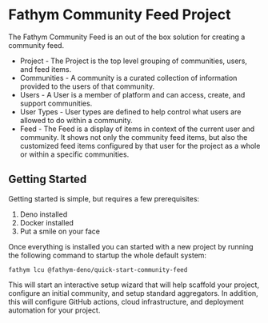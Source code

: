# Fathym Community Feed Project

The Fathym Community Feed is an out of the box solution for creating a community
feed.

- Project - The Project is the top level grouping of communities, users, and
  feed items.
- Communities - A community is a curated collection of information provided to
  the users of that community.
- Users - A User is a member of platform and can access, create, and support
  communities.
- User Types - User types are defined to help control what users are allowed to
  do within a community.
- Feed - The Feed is a display of items in context of the current user and
  community. It shows not only the community feed items, but also the customized
  feed items configured by that user for the project as a whole or within a
  specific communities.

## Getting Started

Getting started is simple, but requires a few prerequisites:

1. Deno installed
2. Docker installed
3. Put a smile on your face

Once everything is installed you can started with a new project by running the
following command to startup the whole default system:

```cli
fathym lcu @fathym-deno/quick-start-community-feed
```

This will start an interactive setup wizard that will help scaffold your
project, configure an initial community, and setup standard aggregators. In
addition, this will configure GitHub actions, cloud infrastructure, and
deployment automation for your project.
